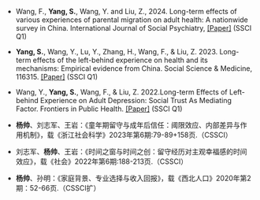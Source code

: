 - Wang, F., <strong>Yang, S.</strong>, Wang, Y. and Liu, Z., 2024. Long-term effects of various experiences of parental migration on adult health: A nationwide survey in China. International Journal of Social Psychiatry, [[Paper]](https://doi.org/10.1177/00207640231221100) (SSCI Q1)

- <strong>Yang, S.</strong>, Wang, Y., Lu, Y., Zhang, H., Wang, F., & Liu, Z. 2023. Long-term effects of the left-behind experience on health and its mechanisms: Empirical evidence from China. Social Science & Medicine, 116315. [[Paper]](https://doi.org/10.1016/j.socscimed.2023.116315) (SSCI Q1)

- Wang, Y., <strong>Yang, S.</strong>, Wang, F., & Liu, Z. 2022.Long-term Effects of Left-behind Experience on Adult Depression: Social Trust As Mediating Factor. Frontiers in Public Health. [[Paper]](https://doi.org/10.3389/fpubh.2022.957324) (SSCI Q1)

- <strong>杨帅</strong>、刘志军、王岩：《童年期留守与成年后信任：阈限效应、内部差异与作用机制》，载《浙江社会科学》2023年第6期:79-89+158页.（CSSCI）

- 刘志军、<strong>杨帅</strong>、王岩：《时间之窗与时间之创：留守经历对主观幸福感的时间效应》，载《社会》2022年第6期:188-213页.（CSSCI）

- <strong>杨帅</strong>、孙明：《家庭背景、专业选择与收入回报》，载《西北人口》2020年第2期：52-66页.（CSSCI扩）



